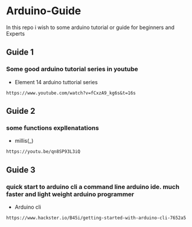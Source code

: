 # Arduino-Guide
In this repo i wish to some arduino tutorial or guide for beginners and Experts

## Guide 1
### Some good arduino tutorial series in youtube 
* Element 14 arduino tuttorial series

` https://www.youtube.com/watch?v=fCxzA9_kg6s&t=16s `

## Guide 2
### some functions expllenatations
* millis(_)

` https://youtu.be/qn8SP93L3iQ `

## Guide 3
### quick start to arduino cli a command line arduino ide. much faster and light weight arduino programmer
* Arduino cli

` https://www.hackster.io/B45i/getting-started-with-arduino-cli-7652a5 `




